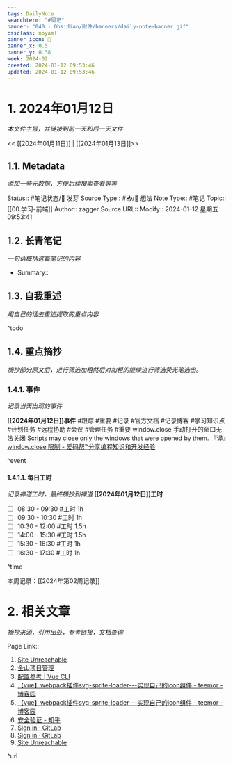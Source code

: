 ```yaml
---
tags: DailyNote
searchterm: "#周记"
banner: "040 - Obsidian/附件/banners/daily-note-banner.gif"
cssclass: noyaml
banner_icon: 💌
banner_x: 0.5
banner_y: 0.38
week: 2024-02
created: 2024-01-12 09:53:46
updated: 2024-01-12 09:53:46
---
```


# 1. 2024年01月12日

_本文件主旨，并链接到前一天和后一天文件_

<< [[2024年01月11日]] | [[2024年01月13日]]>>

## 1.1. Metadata

_添加一些元数据，方便后续搜索查看等等_

Status:: #笔记状态/🌱 发芽
Source Type:: #📥/💭 想法 
Note Type:: #笔记
Topic:: [[00.学习-前端]]
Author:: zagger
Source URL::
Modify:: 2024-01-12 星期五 09:53:41

## 1.2. 长青笔记

_一句话概括这篇笔记的内容_

- Summary::

## 1.3. 自我重述

_用自己的话去重述提取的重点内容_

^todo

## 1.4. 重点摘抄

_摘抄部分原文后，进行筛选加粗然后对加粗的继续进行筛选荧光笔选出。_

### 1.4.1. 事件

_记录当天出现的事件_

**[[2024年01月12日]]事件** 
#跟踪 #重要 #记录 #官方文档 #记录博客 #学习知识点 #计划任务 #远程协助 #会议 #管理任务
#重要 window.close 手动打开的窗口无法关闭   Scripts may close only the windows that were opened by them. [『译』window.close 限制 - 爱码帮™分享编程知识和开发经验](https://www.icodebang.cn/article/347813)

^event

#### 1.4.1.1. 每日工时

_记录禅道工时，最终摘抄到禅道_
**[[2024年01月12日]]工时**
- [ ] 08:30 - 09:30 #工时  1h
- [ ] 09:30 - 10:30 #工时  1h
- [ ] 10:30 - 12:00 #工时  1.5h
- [ ] 14:00 - 15:30 #工时  1.5h
- [ ] 15:30 - 16:30 #工时  1h
- [ ] 16:30 - 17:30 #工时  1h

^time

本周记录：[[2024年第02周记录]]

# 2. 相关文章

_摘抄来源，引用出处，参考链接，文档查询_

Page Link::
1. [Site Unreachable](https://www.kdocs.cn/l/cd3qM5mG2S2W?from=docs&source=docsWeb&R=L1MvNg==)
2. [金山项目管理](https://pm.wps.cn/?vcl_cli=st&group_id=1769798260#/project/1703149225356821)
3. [配置参考 | Vue CLI](https://cli.vuejs.org/zh/config/#publicpath)
4. [【vue】webpack插件svg-sprite-loader---实现自己的icon组件 - teemor - 博客园](https://www.cnblogs.com/teemor/p/9565841.html)
5. [【vue】webpack插件svg-sprite-loader---实现自己的icon组件 - teemor - 博客园](https://www.cnblogs.com/teemor/p/9565841.html)
6. [安全验证 - 知乎](https://zhuanlan.zhihu.com/p/576231528)
7. [Sign in · GitLab](http://172.16.203.254/hanxiaoxiang/ngconsole/-/commits/5.6.1-dev)
8. [Sign in · GitLab](http://172.16.203.254/huangzijie/view-front/-/commits/5.6.1-dev)
9. [Site Unreachable](https://poe.com/chat/1xnvodloyqni0xse6z2)


^url
